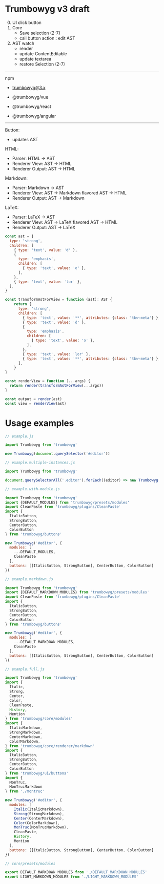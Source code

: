 # Trumbowyg v3 draft


0. UI click button
1. Core
   - Save selection (2-7)
   - call button action : edit AST
2. AST watch
   - render
   - update ContentEditable
   - update textarea
   - restore Selection (2-7)



------------

npm

- trumbowyg@3.x

- @trumbowyg/vue
- @trumbowyg/react
- @trumbowyg/angular

------------

Button:
- updates AST

HTML:
- Parser: HTML -> AST
- Renderer View: AST -> HTML
- Renderer Output: AST -> HTML

Markdown:
- Parser: Markdown -> AST
- Renderer View: AST -> Markdown flavored AST -> HTML
- Renderer Output: AST -> Markdown

LaTeX:
- Parser: LaTeX -> AST
- Renderer View: AST -> LaTeX flavored AST -> HTML
- Renderer Output: AST -> LaTeX


```javascript
const ast = {
  type: 'strong',
  children: [
    { type: 'text', value: 'd' },
    {
      type: 'emphasis',
      children: [
        { type: 'text', value: 'o' },
      ],
    },
    { type: 'text', value: 'lor' },
  ],
}

const transformAstForView = function (ast): AST {
    return {
      type: 'strong',
      children: [
        { type: 'text', value: '**', attributes: {class: 'tbw-meta'} },
        { type: 'text', value: 'd' },
        {
          type: 'emphasis',
          children: [
            { type: 'text', value: 'o' },
          ],
        },
        { type: 'text', value: 'lor' },
        { type: 'text', value: '**', attributes: {class: 'tbw-meta'} },
      ],
    }
}

const renderView = function (...args) {
  return render(transformAstForView(...args))
}

const output = render(ast)
const view = renderView(ast)
```


# Usage examples

```javascript
// example.js

import Trumbowyg from 'trumbowyg'

new Trumbowyg(document.querySelector('#editor'))
```

```javascript
// example.multiple-instances.js

import Trumbowyg from 'trumbowyg'

document.querySelectorAll('.editor').forEach((editor) => new Trumbowyg(editor))
```

```javascript
// example.with-module.js

import Trumbowyg from 'trumbowyg'
import {DEFAULT_MODULES} from 'trumbowyg/presets/modules'
import CleanPaste from 'trumbowyg/plugins/CleanPaste'
import {
  ItalicButton,
  StrongButton,
  CenterButton,
  ColorButton
} from 'trumbowyg/buttons'

new Trumbowyg('#editor', {
  modules: [
    ...DEFAULT_MODULES,
    CleanPaste
  ],
  buttons: [[ItalicButton, StrongButton], CenterButton, ColorButton]
})
```


```javascript
// example.markdown.js

import Trumbowyg from 'trumbowyg'
import {DEFAULT_MARKDOWN_MODULES} from 'trumbowyg/presets/modules'
import CleanPaste from 'trumbowyg/plugins/CleanPaste'
import {
  ItalicButton,
  StrongButton,
  CenterButton,
  ColorButton
} from 'trumbowyg/buttons'

new Trumbowyg('#editor', {
  modules: [
    ...DEFAULT_MARKDOWN_MODULES,
    CleanPaste
  ],
  buttons: [[ItalicButton, StrongButton], CenterButton, ColorButton]
})
```


```javascript
// example.full.js

import Trumbowyg from 'trumbowyg'
import {
  Italic,
  Strong,
  Center,
  Color,
  CleanPaste,
  History,
  Mention
} from 'trumbowyg/core/modules'
import {
  ItalicMarkdown,
  StrongMarkdown,
  CenterMarkdown,
  ColorMarkdown,
} from 'trumbowyg/core/renderer/markdown'
import {
  ItalicButton,
  StrongButton,
  CenterButton,
  ColorButton
} from 'trumbowyg/ui/buttons'
import {
  MonTruc,
  MonTrucMarkdown
} from './montruc'

new Trumbowyg('#editor', {
  modules: [
    Italic(ItalicMarkdown),
    Strong(StrongMarkdown),
    Center(CenterMarkdown),
    Color(ColorMarkdown),
    MonTruc(MonTrucMarkdown),
    CleanPaste,
    History,
    Mention
  ],
  buttons: [[ItalicButton, StrongButton], CenterButton, ColorButton]
})
```


```javascript
// core/presets/modules

export DEFAULT_MARKDOWN_MODULES from './DEFAULT_MARKDOWN_MODULES'
export LIGHT_MARKDOWN_MODULES from './LIGHT_MARKDOWN_MODULES'
```



